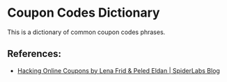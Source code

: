 # Coupon Codes Dictionary

This is a dictionary of common coupon codes phrases.

## References:

* [Hacking Online Coupons by Lena Frid & Peled Eldan | SpiderLabs Blog](https://www.trustwave.com/en-us/resources/blogs/spiderlabs-blog/hacking-online-coupons/)
